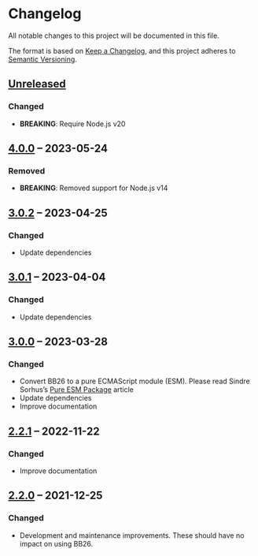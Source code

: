 # Changelog

All notable changes to this project will be documented in this file.

The format is based on [Keep a Changelog](https://keepachangelog.com/en/1.0.0/),
and this project adheres to [Semantic Versioning](https://semver.org/spec/v2.0.0.html).

## [Unreleased](https://github.com/patrik-csak/BB26/compare/v4.0.0...HEAD)

### Changed

- **BREAKING**: Require Node.js v20

## [4.0.0](https://github.com/patrik-csak/BB26/compare/v3.0.2...v4.0.0) – 2023-05-24

### Removed

- **BREAKING**: Removed support for Node.js v14

## [3.0.2](https://github.com/patrik-csak/BB26/compare/v3.0.1...v3.0.2) – 2023-04-25

### Changed

- Update dependencies

## [3.0.1](https://github.com/patrik-csak/BB26/compare/v3.0.0...v3.0.1) – 2023-04-04

### Changed

- Update dependencies

## [3.0.0](https://github.com/patrik-csak/BB26/compare/v2.2.1...v3.0.0) – 2023-03-28

### Changed

- Convert BB26 to a pure ECMAScript module (ESM). Please read Sindre Sorhus’s [Pure ESM Package](https://gist.github.com/sindresorhus/a39789f98801d908bbc7ff3ecc99d99c) article
- Update dependencies
- Improve documentation

## [2.2.1](https://github.com/patrik-csak/BB26/compare/v2.2.0...v2.2.1) – 2022-11-22

### Changed

- Improve documentation

## [2.2.0](https://github.com/patrik-csak/BB26/compare/v2.1.1...v2.2.0) – 2021-12-25

### Changed

- Development and maintenance improvements. These should have no impact on using BB26.
